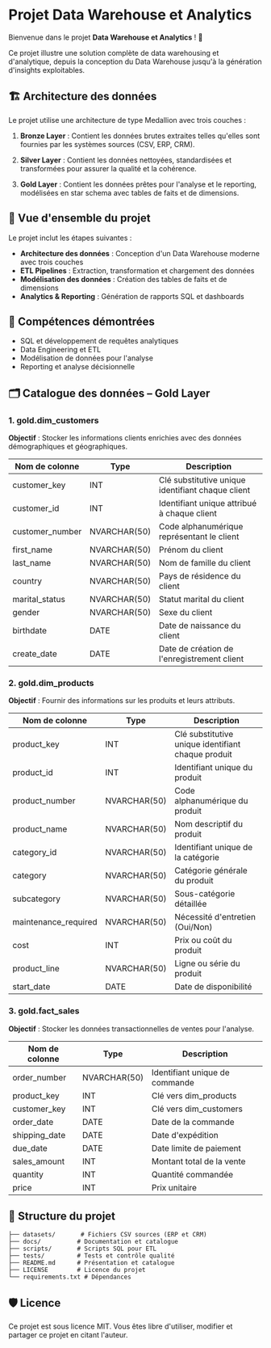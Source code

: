 # Projet Data Warehouse et Analytics

Bienvenue dans le projet **Data Warehouse et Analytics** ! 🚀

Ce projet illustre une solution complète de data warehousing et d'analytique, depuis la conception du Data Warehouse jusqu'à la génération d'insights exploitables.

## 🏗️ Architecture des données

Le projet utilise une architecture de type Medallion avec trois couches :

1. **Bronze Layer** : Contient les données brutes extraites telles qu'elles sont fournies par les systèmes sources (CSV, ERP, CRM).

2. **Silver Layer** : Contient les données nettoyées, standardisées et transformées pour assurer la qualité et la cohérence.

3. **Gold Layer** : Contient les données prêtes pour l'analyse et le reporting, modélisées en star schema avec tables de faits et de dimensions.

## 📖 Vue d'ensemble du projet

Le projet inclut les étapes suivantes :

- **Architecture des données** : Conception d'un Data Warehouse moderne avec trois couches
- **ETL Pipelines** : Extraction, transformation et chargement des données
- **Modélisation des données** : Création des tables de faits et de dimensions 
- **Analytics & Reporting** : Génération de rapports SQL et dashboards

## 🎯 Compétences démontrées

- SQL et développement de requêtes analytiques
- Data Engineering et ETL
- Modélisation de données pour l'analyse  
- Reporting et analyse décisionnelle

## 🗂️ Catalogue des données – Gold Layer

### 1. gold.dim_customers
**Objectif** : Stocker les informations clients enrichies avec des données démographiques et géographiques.

| Nom de colonne | Type | Description |
|----------------|------|-------------|
| customer_key | INT | Clé substitutive unique identifiant chaque client |
| customer_id | INT | Identifiant unique attribué à chaque client |
| customer_number | NVARCHAR(50) | Code alphanumérique représentant le client |
| first_name | NVARCHAR(50) | Prénom du client |
| last_name | NVARCHAR(50) | Nom de famille du client |
| country | NVARCHAR(50) | Pays de résidence du client |
| marital_status | NVARCHAR(50) | Statut marital du client |
| gender | NVARCHAR(50) | Sexe du client |
| birthdate | DATE | Date de naissance du client |
| create_date | DATE | Date de création de l'enregistrement client |

### 2. gold.dim_products
**Objectif** : Fournir des informations sur les produits et leurs attributs.

| Nom de colonne | Type | Description |
|----------------|------|-------------|
| product_key | INT | Clé substitutive unique identifiant chaque produit |
| product_id | INT | Identifiant unique du produit |
| product_number | NVARCHAR(50) | Code alphanumérique du produit |
| product_name | NVARCHAR(50) | Nom descriptif du produit |
| category_id | NVARCHAR(50) | Identifiant unique de la catégorie |
| category | NVARCHAR(50) | Catégorie générale du produit |
| subcategory | NVARCHAR(50) | Sous-catégorie détaillée |
| maintenance_required | NVARCHAR(50) | Nécessité d'entretien (Oui/Non) |
| cost | INT | Prix ou coût du produit |
| product_line | NVARCHAR(50) | Ligne ou série du produit |
| start_date | DATE | Date de disponibilité |

### 3. gold.fact_sales 
**Objectif** : Stocker les données transactionnelles de ventes pour l'analyse.

| Nom de colonne | Type | Description |
|----------------|------|-------------|
| order_number | NVARCHAR(50) | Identifiant unique de commande |
| product_key | INT | Clé vers dim_products |
| customer_key | INT | Clé vers dim_customers |
| order_date | DATE | Date de la commande |
| shipping_date | DATE | Date d'expédition |
| due_date | DATE | Date limite de paiement |
| sales_amount | INT | Montant total de la vente |
| quantity | INT | Quantité commandée |
| price | INT | Prix unitaire |

## 📂 Structure du projet

```
├── datasets/       # Fichiers CSV sources (ERP et CRM)
├── docs/          # Documentation et catalogue
├── scripts/       # Scripts SQL pour ETL
├── tests/         # Tests et contrôle qualité  
├── README.md      # Présentation et catalogue
├── LICENSE        # Licence du projet
└── requirements.txt # Dépendances
```

## 🛡️ Licence

Ce projet est sous licence MIT. Vous êtes libre d'utiliser, modifier et partager ce projet en citant l'auteur.
